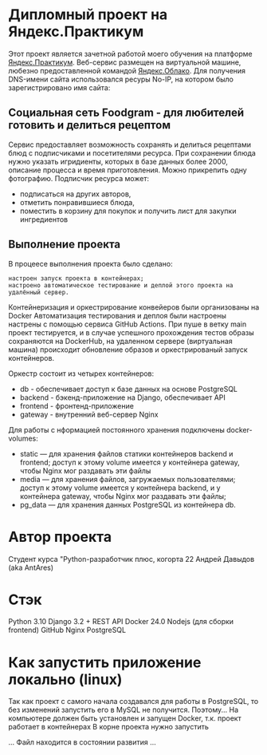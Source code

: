 # Дипломный проект на Яндекс.Практикум

Этот проект является зачетной работой моего обучения на платформе [Яндекс.Практикум](https://practicum.yandex.ru/).
Веб-сервис размещен на виртуальной машине, любезно предоставленной командой [Яндекс.Облако](https://cloud.yandex.ru/).
Для получения DNS-имени сайта использовался ресуры No-IP, на котором было зарегистрировано имя сайта:

## Социальная сеть Foodgram - для любителей готовить и делиться рецептом

Сервис предоставляет возможность сохранять и делиться рецептами блюд с подписчиками и посетителями ресурса.
При сохранении блюда нужно указать игридиенты, которых в базе данных более 2000, описание процесса и время приготовления.
Можно прикрепить одну фотографию. 
Подписчик ресурса может:
- подписаться на других авторов,
- отметить понравившиеся блюда,
- поместить в корзину для покупок и получить лист для закупки ингредиентов

## Выполнение проекта

В процеесе выполнения проекта было сделано:

    настроен запуск проекта в контейнерах;
    настроено автоматическое тестирование и деплой этого проекта на удалённый сервер.

Контейнеризация и оркестрирование конвейеров были организованы на Docker
Автоматизация тестирования и деплоя были настроены настрены с помощью сервиса GitHub Actions.
При пуше в ветку main проект тестируется, и в случае успешного прохождения тестов образы сохраняются на DockerHub, на удаленном сервере (виртуальная машина) происходит обновление образов и оркестрированый запуск контейнеров.

Оркестр состоит из четырех контейнеров:
- db - обеспечивает доступ к базе данных на основе PostgreSQL
- backend - бэкенд-приложение на Django, обеспечивает API
- frontend - фронтенд-приложение
- gateway - внутренний веб-сервер Nginx

Для работы с нформацией постоянного хранения подключены docker-volumes:
- static — для хранения файлов статики контейнеров backend и frontend; доступ к этому volume имеется у контейнера gateway, чтобы Nginx мог раздавать эти файлы
- media — для хранения файлов, загружаемых пользователями; доступ к этому volume имеется у контейнера backend, и у контейнера gateway, чтобы Nginx мог раздавать эти файлы;
- pg_data — для хранения данных PostgreSQL из контейнера db.


# Автор проекта

Студент курса "Python-разработчик плюс, когорта 22
Андрей Давыдов (aka AntAres)

# Стэк

Python 3.10
Django 3.2 + REST API
Docker 24.0
Nodejs (для сборки frontend) 
GitHub
Nginx 
PostgreSQL

#  Как запустить приложение локально (linux)
Так как проект с самого начала создавался для работы в PostgreSQL, то без изменений запустить его в MySQL не получится.
Поэтому...
На компьютере должен быть установлен и запущен Docker, т.к. проект работает в контейнерах
В корне проекта нужно запустить

... Файл находится в состоянии развития ...